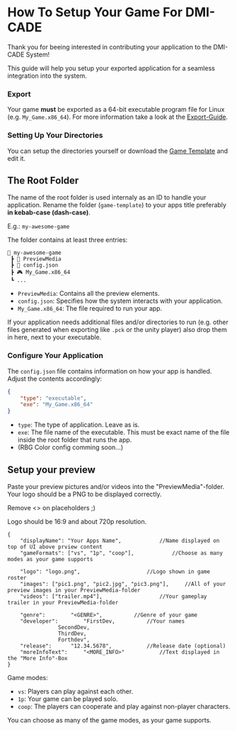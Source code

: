 # How To Setup Your Game For DMI-CADE

Thank you for beeing interested in contributing your application to the DMI-CADE System!

This guide will help you setup your exported application for a seamless integration into the system.

### Export

Your game **must** be exported as a 64-bit executable program file for Linux (e.g. `My_Game.x86_64`).
For more information take a look at the [Export-Guide](https://github.com/DMI-CADE/game-template/wiki/Export-Guide).

### Setting Up Your Directories

You can setup the directories yourself or download the [Game Template](https://github.com/DMI-CADE/game-template) and edit it.

## The Root Folder

The name of the root folder is used internaly as an ID to handle your application. Rename the folder (`game-template`) to your apps title preferably **in kebab-case (dash-case)**.

E.g.: `my-awesome-game`

The folder contains at least three entries:

```
📂 my-awesome-game
 ┣ 📂 PreviewMedia
 ┣ 📜 config.json
 ┣ 🎮 My_Game.x86_64
 ┗ ...
```

- `PreviewMedia`: Contains all the preview elements.
- `config.json`: Specifies how the system interacts with your application.
- `My_Game.x86_64`: The file required to run your app.

If your application needs additional files and/or directories to run (e.g. other files generated when exporting like `.pck` or the unity player) also drop them in here, next to your executable.

### Configure Your Application

The `config.json` file contains information on how your app is handled. Adjust the contents accordingly:

```json
{
    "type": "executable",
    "exe": "My_Game.x86_64"
}
```
- `type`: The type of application. Leave as is.
- `exe`: The file name of the executable. This must be exact name of the file inside the root folder that runs the app.
- (RBG Color config comming soon...)

## Setup your preview
Paste your preview pictures and/or videos into the "PreviewMedia"-folder.
Your logo should be a PNG to be displayed correctly. 

Remove <> on placeholders ;)

Logo should be 16:9 and about 720p resolution.
```
{
	"displayName": "Your Apps Name",  			//Name displayed on top of UI above prview content
	"gameFormats": ["vs", "1p", "coop"], 			//Choose as many modes as your game supports
	
    "logo": "logo.png",						//Logo shown in game roster
    "images": ["pic1.png", "pic2.jpg", "pic3.png"],		//All of your preview images in your PreviewMedia-folder
    "videos": ["trailer.mp4"],					//Your gameplay trailer in your PreviewMedia-folder
    
	"genre": 		"<GENRE>",			//Genre of your game
	"developer":		"FirstDev,			//Your names
	 			SecondDev, 
	 			ThirdDev, 
	 			Forthdev", 				
	"release": 		"12.34.5678",			//Release date (optional)
	"moreInfoText": 	"<MORE_INFO>"			//Text displayed in the "More Info"-Box 
}
```

Game modes:
 - `vs`: Players can play against each other.
 - `1p`: Your game can be played solo.
 - `coop`: The players can cooperate and play against non-player characters.

 You can choose as many of the game modes, as your game supports. 
